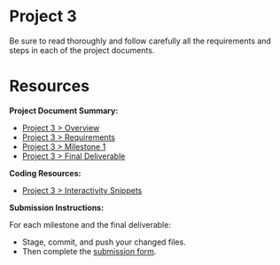 # Project 3

Be sure to read thoroughly and follow carefully all the requirements and steps in each of the project documents.

# Resources 

**Project Document Summary:**

- [Project 3 > Overview](https://pages.github.coecis.cornell.edu/info1300-2024sp/info1300-2024sp-documents/assignments/project3/project3.html)
- [Project 3 > Requirements](https://pages.github.coecis.cornell.edu/info1300-2024sp/info1300-2024sp-documents/assignments/project3/p3-requirements.html)
- [Project 3 > Milestone 1](https://pages.github.coecis.cornell.edu/info1300-2024sp/info1300-2024sp-documents/assignments/project3/p3m1.html)
- [Project 3 > Final Deliverable](https://pages.github.coecis.cornell.edu/info1300-2024sp/info1300-2024sp-documents/assignments/project3/p3fin.html)

**Coding Resources:**

- [Project 3 > Interactivity Snippets](https://pages.github.coecis.cornell.edu/info1300-2024sp/info1300-2024sp-documents/assignments/project3/p3-interactivity-snippets.html)


**Submission Instructions:** 

For each milestone and the final deliverable: 
- Stage, commit, and push your changed files. 
- Then complete the [submission form](https://cornell.ca1.qualtrics.com/jfe/form/SV_6ytbtFEheWFOMR0).

